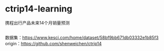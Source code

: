 # ctrip14-learning
携程出行产品未来14个月销量预测

## 
数据集：https://www.kesci.com/home/dataset/58bf9bb671db03332e1b85f3
origin：https://github.com/shenweichen/ctrip14
